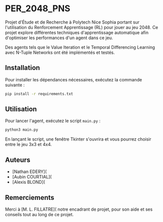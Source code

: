 # PER_2048_PNS
Projet d'Étude et de Recherche à Polytech Nice Sophia portant sur l'utilisation du Renforcement Apprentissage (RL) pour jouer au jeu 2048. Ce projet explore différentes techniques d'apprentissage automatique afin d'optimiser les performances d'un agent dans ce jeu.

Des agents tels que le Value Iteration et le Temporal Differencing Learning avec N-Tuple Networks ont été implémentés et testés.

## Installation

Pour installer les dépendances nécessaires, exécutez la commande suivante :

```bash
pip install -r requirements.txt
```

## Utilisation

Pour lancer l'agent, exécutez le script `main.py` :

```bash
python3 main.py
```

En lançant le script, une fenêtre Tkinter s'ouvrira et vous pourrez choisir entre le jeu 3x3 et 4x4.

## Auteurs

- [Nathan EDERY](
- [Aubin COURTIAL](
- [Alexis BLOND](

## Remerciements

Merci à [M. L. FILLATRE](
    notre encadrant de projet, pour son aide et ses conseils tout au long de ce projet.
